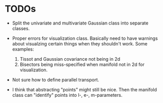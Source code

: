 # TODOs

 - Split the univariate and multivariate Gaussian class into separate classes.

 - Proper errors for visualization class. Basically need to have warnings about
   visualzing certain things when they shouldn't work. Some examples:
   1. Tissot and Gaussian covariance not being in 2d
   2. Bisectors being miss-specified when manifold not in 2d for visualization.

 - Not sure how to define parallel transport.

 - I think that abstracting "points" might still be nice. Then the manifold
   class can "identify" points into l-, e-, m-parameters.
